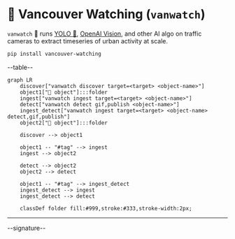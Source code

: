 # 🌈 Vancouver Watching (`vanwatch`)

`vanwatch` 🌈 runs [YOLO 🚀](https://github.com/ultralytics/ultralytics), [OpenAI Vision](https://github.com/kamangir/openai-commands/tree/main/openai_commands/vision), and other AI algo on traffic cameras to extract timeseries of urban activity at scale.


```bash
pip install vancouver-watching
```

--table--


```mermaid
graph LR
    discover["vanwatch discover target=<target> <object-name>"]
    object1["📁 object"]:::folder
    ingest["vanwatch ingest target=<target> <object-name>"]
    detect["vanwatch detect gif,publish <object-name>"]
    ingest_detect["vanwatch ingest target=<target> <object-name> detect,gif,publish"]
    object2["📁 object"]:::folder

    discover --> object1

    object1 -- "#tag" --> ingest
    ingest --> object2

    detect --> object2
    object2 --> detect

    object1 -- "#tag" --> ingest_detect
    ingest_detect --> ingest
    ingest_detect --> detect

    classDef folder fill:#999,stroke:#333,stroke-width:2px;
```

---

--signature--
